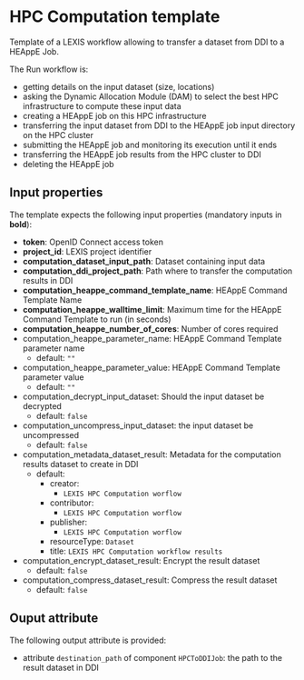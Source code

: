 # HPC Computation template

Template of a LEXIS workflow allowing to transfer a dataset from DDI to a HEAppE Job.

The Run workflow is:
* getting details on the input dataset (size, locations)
* asking the Dynamic Allocation Module (DAM) to select the best HPC infrastructure to compute these input data
* creating a HEAppE job on this HPC infrastructure
* transferring the input dataset from DDI to the HEAppE job input directory on the HPC cluster
* submitting the HEAppE job and monitoring its execution until it ends
* transferring the HEAppE job results from the HPC cluster to DDI
* deleting the HEAppE job

## Input properties

The template expects the following input properties (mandatory inputs in **bold**):
*  **token**: OpenID Connect access token
* **project_id**: LEXIS project identifier
* **computation_dataset_input_path**: Dataset containing input data
* **computation_ddi_project_path**: Path where to transfer the computation results in DDI
* **computation_heappe_command_template_name**: HEAppE Command Template Name
* **computation_heappe_walltime_limit**: Maximum time for the HEAppE Command Template to run (in seconds)
* **computation_heappe_number_of_cores**: Number of cores required
* computation_heappe_parameter_name: HEAppE Command Template parameter name
  * default: `""`
* computation_heappe_parameter_value: HEAppE Command Template parameter value
  * default: `""`
* computation_decrypt_input_dataset: Should the input dataset be decrypted
  * default: `false`
* computation_uncompress_input_dataset: the input dataset be uncompressed
  * default: `false`
* computation_metadata_dataset_result: Metadata for the computation results dataset to create in DDI
  * default:
    * creator:
      * `LEXIS HPC Computation worflow`
    * contributor:
      * `LEXIS HPC Computation worflow`
    * publisher:
      * `LEXIS HPC Computation worflow`
    * resourceType: `Dataset`
    * title: `LEXIS HPC Computation workflow results`
* computation_encrypt_dataset_result: Encrypt the result dataset
  * default: `false`
* computation_compress_dataset_result: Compress the result dataset
  * default: `false`

## Ouput attribute

The following output attribute is provided:
* attribute `destination_path` of component `HPCToDDIJob`: the path to the result dataset in DDI
